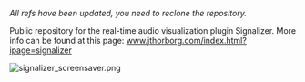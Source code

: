 *All refs have been updated, you need to reclone the repository.*

Public repository for the real-time audio visualization plugin Signalizer.
More info can be found at this page: www.jthorborg.com/index.html?ipage=signalizer

![signalizer_screensaver.png](https://bitbucket.org/repo/jnBRk8/images/675350869-signalizer_screensaver.png)